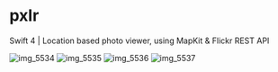 # pxlr
Swift 4 | Location based photo viewer, using MapKit &amp; Flickr REST API

![img_5534](https://user-images.githubusercontent.com/19235301/31045079-e3459cd2-a5d3-11e7-859b-e348a9a84581.jpg)
![img_5535](https://user-images.githubusercontent.com/19235301/31045076-e33e975c-a5d3-11e7-9059-3d6e87fc64a1.jpg)
![img_5536](https://user-images.githubusercontent.com/19235301/31045078-e34022ca-a5d3-11e7-8678-5d95105d4b98.jpg)
![img_5537](https://user-images.githubusercontent.com/19235301/31045077-e33fa426-a5d3-11e7-8b37-180de2ff0ea5.jpg)
